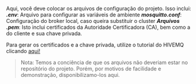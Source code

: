 Aqui, você deve colocar os arquivos de configuração do projeto. Isso inclui:
***.env***: Arquivo para configurar as variáveis de ambiente
***mosquitto.conf***: Configuração do broker local, caso queira substituir o cluster
***Arquivos .pem***: Isto inclui certificados da Autoridade Certificadora (CA), bem como a do cliente e sua chave privada.

Para gerar os certificados e a chave privada, utilize o tutorial do HIVEMQ clicando [aqui!](https://www.hivemq.com/blog/securing-hivemq-broker-deployments-with-intermediate-ca-certificates/)

> Nota: Temos a conciência de que os arquivos não deveriam estar no repositório do projeto. Porém, por motivos de facilidade e demonstração, disponibilizamo-los aqui.